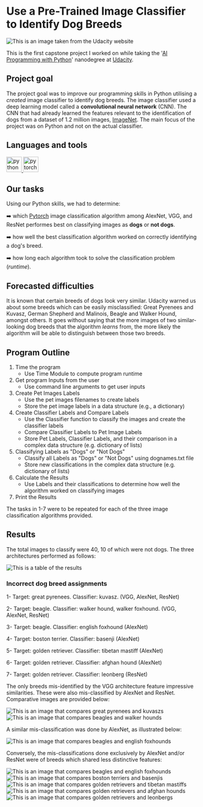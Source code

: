 # Use a Pre-Trained Image Classifier to Identify Dog Breeds
![This is an image taken from the Udacity website](images/udacity_project.png)

This is the first capstone project I worked on while taking the '[AI Programming with Python](https://www.udacity.com/course/ai-programming-python-nanodegree--nd089)' nanodegree at [Udacity](https://www.udacity.com/).

## Project goal
The project goal was to improve our programming skills in Python utilising a *created* image classifier to identify dog breeds. The image classifier used a deep learning model called a **convolutional neural network** (CNN). The CNN that had already learned the features relevant to the identification of dogs from a dataset of 1.2 million images, [ImageNet](https://image-net.org/). The main focus of the project was on Python and not on the actual classifier.

## Languages and tools

<p align="left"> <a href="https://www.python.org" target="_blank" rel="noreferrer"> <img src="https://raw.githubusercontent.com/devicons/devicon/master/icons/python/python-original.svg" alt="python" width="40" height="40"/> </a> <a href="https://pytorch.org/" target="_blank" rel="noreferrer"> <img src="https://www.vectorlogo.zone/logos/pytorch/pytorch-icon.svg" alt="pytorch" width="40" height="40"/> </a> </p>

## Our tasks
Using our Python skills, we had to determine:

➡️ which [Pytorch](https://pytorch.org/) image classification algorithm among AlexNet, VGG, and ResNet performes best on classifying images as **dogs** or **not dogs**.

➡️ how well the best classification algorithm worked on correctly identifying a dog's breed.

➡️ how long each algorithm took to solve the classification problem (*runtime*).

## Forecasted difficulties

It is known that certain breeds of dogs look very similar. Udacity warned us about some breeds which can be easily misclassified: Great Pyrenees and Kuvasz, German Shepherd and Malinois, Beagle and Walker Hound, amongst others. It goes without saying that the more images of two similar-looking dog breeds that the algorithm *learns* from, the more likely the algorithm will be able to distinguish between those two breeds.

## Program Outline

1. Time the program
   - Use Time Module to compute program runtime
2. Get program Inputs from the user
   - Use command line arguments to get user inputs
3. Create Pet Images Labels
   - Use the pet images filenames to create labels
   - Store the pet image labels in a data structure (e.g., a dictionary)
4. Create Classifier Labels and Compare Labels
   - Use the Classifier function to classify the images and create the classifier labels
   - Compare Classifier Labels to Pet Image Labels
   - Store Pet Labels, Classifier Labels, and their comparison in a complex data structure (e.g. dictionary of lists)
5. Classifying Labels as "Dogs" or "Not Dogs"
   - Classify all Labels as "Dogs" or "Not Dogs" using dognames.txt file
   - Store new classifications in the complex data structure (e.g. dictionary of lists)
6. Calculate the Results
   - Use Labels and their classifications to determine how well the algorithm worked on classifying images
7. Print the Results

The tasks in 1-7 were to be repeated for each of the three image classification algorithms provided.

## Results

The total images to classify were 40, 10 of which were not dogs. The three architectures performed as follows:

![This is a table of the results](images/results.png)

### Incorrect dog breed assignments

1- Target: great pyrenees. Classifier: kuvasz. (VGG, AlexNet, ResNet)

2- Target: beagle. Classifier: walker hound, walker foxhound. (VGG, AlexNet, ResNet)

3- Target: beagle. Classifier: english foxhound (AlexNet)

4- Target: boston terrier. Classifier: basenji (AlexNet)

5- Target: golden retriever. Classifier: tibetan mastiff (AlexNet)

6- Target: golden retriever. Classifier: afghan hound (AlexNet)

7- Target: golden retriever. Classifier: leonberg (ResNet)

The only breeds mis-identified by the VGG architecture feature impressive similarities. These were also mis-classified by AlexNet and ResNet. Comparative images are provided below:

![This is an image that compares great pyrenees and kuvaszs](images/dog_comparison1.png)
![This is an image that compares beagles and walker hounds](images/dog_comparison2.png)

A similar mis-classification was done by AlexNet, as illustrated below:

![This is an image that compares beagles and english foxhounds](images/dog_comparison3.png)

Conversely, the mis-classifications done exclusively by AlexNet and/or ResNet were of breeds which shared less distinctive features:

![This is an image that compares beagles and english foxhounds](images/dog_comparison3.png)
![This is an image that compares boston terriers and basenjis](images/dog_comparison4.png)
![This is an image that compares golden retrievers and tibetan mastiffs](images/dog_comparison5.png)
![This is an image that compares golden retrievers and afghan hounds](images/dog_comparison6.png)
![This is an image that compares golden retrievers and leonbergs](images/dog_comparison7.png)
